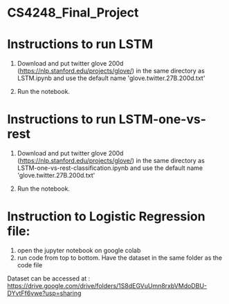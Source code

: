# CS4248_Final_Project

# Instructions to run LSTM
1. Download and put twitter glove 200d (https://nlp.stanford.edu/projects/glove/) in the same directory as LSTM.ipynb and use the default name 'glove.twitter.27B.200d.txt'

2. Run the notebook.

# Instructions to run LSTM-one-vs-rest
1. Download and put twitter glove 200d (https://nlp.stanford.edu/projects/glove/) in the same directory as LSTM-one-vs-rest-classification.ipynb and use the default name 'glove.twitter.27B.200d.txt'

2. Run the notebook.

# Instruction to Logistic Regression file:
1. open the jupyter notebook on google colab
2. run code from top to bottom. Have the dataset in the same folder as the code file


Dataset can be accessed at : https://drive.google.com/drive/folders/1S8dEGVuUmn8rxbVMdoDBU-DYvtFf6vwe?usp=sharing
